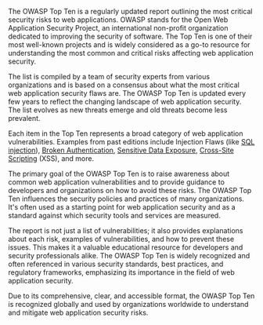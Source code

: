 The OWASP Top Ten is a regularly updated report outlining the most critical security risks to web applications. OWASP stands for the Open Web Application Security Project, an international non-profit organization dedicated to improving the security of software. The Top Ten is one of their most well-known projects and is widely considered as a go-to resource for understanding the most common and critical risks affecting web application security.

The list is compiled by a team of security experts from various organizations and is based on a consensus about what the most critical web application security flaws are. The OWASP Top Ten is updated every few years to reflect the changing landscape of web application security. The list evolves as new threats emerge and old threats become less prevalent.

Each item in the Top Ten represents a broad category of web application vulnerabilities. Examples from past editions include Injection Flaws (like [SQL injection]()), [Broken Authentication](), [Sensitive Data Exposure](), [Cross-Site Scripting]() (XSS), and more.

The primary goal of the OWASP Top Ten is to raise awareness about common web application vulnerabilities and to provide guidance to developers and organizations on how to avoid these risks. The OWASP Top Ten influences the security policies and practices of many organizations. It's often used as a starting point for web application security and as a standard against which security tools and services are measured.

The report is not just a list of vulnerabilities; it also provides explanations about each risk, examples of vulnerabilities, and how to prevent these issues. This makes it a valuable educational resource for developers and security professionals alike. The OWASP Top Ten is widely recognized and often referenced in various security standards, best practices, and regulatory frameworks, emphasizing its importance in the field of web application security.

Due to its comprehensive, clear, and accessible format, the OWASP Top Ten is recognized globally and used by organizations worldwide to understand and mitigate web application security risks.